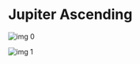 # Jupiter Ascending

![img 0](https://i.imgur.com/q28sAfG.jpg)

![img 1](https://i.imgur.com/WL6fy1i.jpg)

